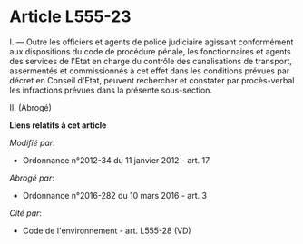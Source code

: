 # Article L555-23

I. ― Outre les officiers et agents de police judiciaire agissant conformément aux dispositions du code de procédure pénale,
les fonctionnaires et agents des services de l'Etat en charge du contrôle des canalisations de transport, assermentés et
commissionnés à cet effet dans les conditions prévues par décret en Conseil d'Etat, peuvent rechercher et constater par
procès-verbal les infractions prévues dans la présente sous-section. 

II. (Abrogé)

**Liens relatifs à cet article**

_Modifié par_:

  - Ordonnance n°2012-34 du 11 janvier 2012 - art. 17

_Abrogé par_:

  - Ordonnance n°2016-282 du 10 mars 2016 - art. 3

_Cité par_:

  - Code de l'environnement - art. L555-28 (VD)
